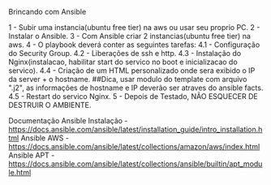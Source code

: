 Brincando com Ansible

1 - Subir uma instancia(ubuntu free tier) na aws ou usar seu proprio PC.
2 - Instalar o Ansible.
3 - Com Ansible criar 2 instancias(ubuntu free tier) na aws.
4 - O playbook deverá conter as seguintes tarefas:
4.1 - Configuração do Security Group.
4.2 - Liberações de ssh e http.
4.3 - Instalação do Nginx(instalacao, habilitar start do servico no boot e inicializacao do servico).
4.4 - Criação de um HTML personalizado onde sera exibido o IP da server + o hostname. ##Dica, usar modulo do template com arquivo ".j2", as informações de hostname e IP deverão ser atraves do ansible facts.
4.5 - Restart do servico Nginx.
5 - Depois de Testado, NÃO ESQUECER DE DESTRUIR O AMBIENTE.


Documentação
Ansible Instalação - https://docs.ansible.com/ansible/latest/installation_guide/intro_installation.html
Ansible AWS - https://docs.ansible.com/ansible/latest/collections/amazon/aws/index.html
Ansible APT - https://docs.ansible.com/ansible/latest/collections/ansible/builtin/apt_module.html